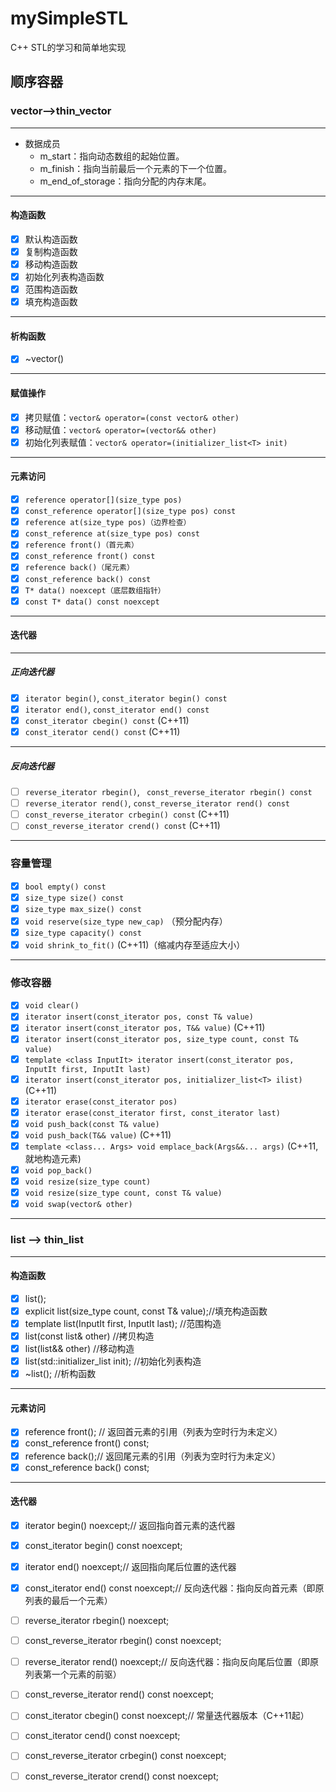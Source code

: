 # mySimpleSTL
C++ STL的学习和简单地实现

## 顺序容器

### vector-->thin_vector
***
* 数据成员
  * m_start：指向动态数组的起始位置。
  * m_finish：指向当前最后一个元素的下一个位置。
  * m_end_of_storage：指向分配的内存末尾。
***
#### 构造函数
- [x] 默认构造函数
- [x] 复制构造函数
- [x] 移动构造函数
- [x] 初始化列表构造函数
- [x] 范围构造函数
- [x] 填充构造函数
***
#### 析构函数
- [x] ~vector()
***
#### 赋值操作
- [x] 拷贝赋值：`vector& operator=(const vector& other)`
- [x] 移动赋值：`vector& operator=(vector&& other)`
- [x] 初始化列表赋值：`vector& operator=(initializer_list<T> init)`
***
#### 元素访问 
- [x] `reference operator[](size_type pos)`
- [x] `const_reference operator[](size_type pos) const`
- [x] `reference at(size_type pos)（边界检查）`
- [x] `const_reference at(size_type pos) const`
- [x] `reference front()（首元素）`
- [x] `const_reference front() const`
- [x] `reference back()（尾元素）`
- [x] `const_reference back() const`
- [x] `T* data() noexcept（底层数组指针）`
- [x] `const T* data() const noexcept`
***
#### 迭代器
***
##### 正向迭代器
- [x] `iterator begin()`, `const_iterator begin() const`
- [x] `iterator end()`, `const_iterator end() const`
- [x] `const_iterator cbegin() const`  (C++11)
- [x] `const_iterator cend() const`  (C++11)
***
##### 反向迭代器
- [ ] `reverse_iterator rbegin()`, ` const_reverse_iterator rbegin() const`
- [ ] `reverse_iterator rend()`, `const_reverse_iterator rend() const`
- [ ] `const_reverse_iterator crbegin() const`  (C++11)
- [ ] `const_reverse_iterator crend() const` (C++11)
***
### 容量管理
- [x] `bool empty() const`
- [x] `size_type size() const`
- [x] `size_type max_size() const`
- [x] `void reserve(size_type new_cap)` （预分配内存）
- [x] `size_type capacity() const`
- [x] `void shrink_to_fit()` (C++11)（缩减内存至适应大小）
***
### 修改容器
- [x] `void clear()`
- [x] `iterator insert(const_iterator pos, const T& value)`
- [x] `iterator insert(const_iterator pos, T&& value)` (C++11)
- [x] `iterator insert(const_iterator pos, size_type count, const T& value)`
- [x] `template <class InputIt> iterator insert(const_iterator pos, InputIt first, InputIt last)`
- [x] `iterator insert(const_iterator pos, initializer_list<T> ilist)` (C++11)
- [x] `iterator erase(const_iterator pos)`
- [x] `iterator erase(const_iterator first, const_iterator last)`
- [x] `void push_back(const T& value)`
- [x] `void push_back(T&& value)` (C++11)
- [x] `template <class... Args> void emplace_back(Args&&... args)` (C++11, 就地构造元素)
- [x] `void pop_back()`
- [x] `void resize(size_type count)`
- [x] `void resize(size_type count, const T& value)`
- [x] `void swap(vector& other)`
***
### list --> thin_list
***
#### 构造函数
- [x] list();
- [x] explicit list(size_type count, const T& value);//填充构造函数
- [x] template <class InputIt> list(InputIt first, InputIt last); //范围构造
- [x] list(const list& other) //拷贝构造
- [x] list(list&& other) //移动构造
- [x] list(std::initializer_list<T> init); //初始化列表构造
- [x] ~list(); //析构函数
***
#### 元素访问
- [x] reference front(); // 返回首元素的引用（列表为空时行为未定义）
- [x] const_reference front() const;
- [x] reference back();// 返回尾元素的引用（列表为空时行为未定义）
- [x] const_reference back() const;
***
#### 迭代器
- [x] iterator begin() noexcept;// 返回指向首元素的迭代器
- [x] const_iterator begin() const noexcept;
- [x] iterator end() noexcept;// 返回指向尾后位置的迭代器
- [x] const_iterator end() const noexcept;// 反向迭代器：指向反向首元素（即原列表的最后一个元素）
- [ ] reverse_iterator rbegin() noexcept;
- [ ] const_reverse_iterator rbegin() const noexcept;
- [ ] reverse_iterator rend() noexcept;// 反向迭代器：指向反向尾后位置（即原列表第一个元素的前驱）
- [ ] const_reverse_iterator rend() const noexcept;
- [ ] const_iterator cbegin() const noexcept;// 常量迭代器版本（C++11起）
- [ ] const_iterator cend() const noexcept;
- [ ] const_reverse_iterator crbegin() const noexcept;
- [ ] const_reverse_iterator crend() const noexcept;




















